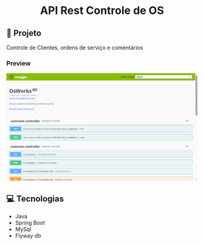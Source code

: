 <h1 align="center">
  API Rest Controle de OS
</h1>

## :rocket: Projeto
Controle de Clientes, ordens de serviço e comentários

### Preview
<p align="center">
  <img src="./.github/api.gif" />
</p>

## :computer: Tecnologias
- Java
- Spring Boot
- MySql
- Flyway db